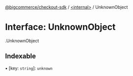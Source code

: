 [@bigcommerce/checkout-sdk](../README.md) / [<internal\>](../modules/internal_.md) / UnknownObject

# Interface: UnknownObject

[<internal>](../modules/internal_.md).UnknownObject

## Indexable

▪ [key: `string`]: `unknown`
